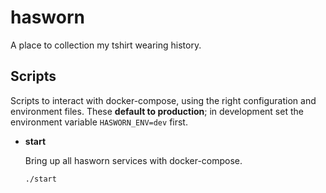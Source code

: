 hasworn
=======

A place to collection my tshirt wearing history.



## Scripts

Scripts to interact with docker-compose, using the right configuration and
environment files. These **default to production**; in development set the
environment variable `HASWORN_ENV=dev` first.

  * **start**

    Bring up all hasworn services with docker-compose.

        ./start
